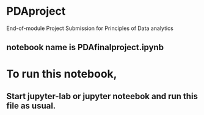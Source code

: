 # PDAproject
End-of-module Project Submission for Principles of Data analytics

## notebook name is PDAfinalproject.ipynb

# To run this notebook, 
## Start jupyter-lab or jupyter noteebok and run this file as usual.
